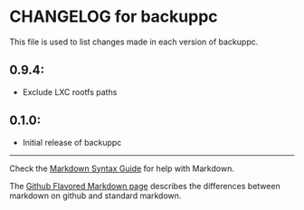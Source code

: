 # CHANGELOG for backuppc

This file is used to list changes made in each version of backuppc.

## 0.9.4:

* Exclude LXC rootfs paths

## 0.1.0:

* Initial release of backuppc

- - -
Check the [Markdown Syntax Guide](http://daringfireball.net/projects/markdown/syntax) for help with Markdown.

The [Github Flavored Markdown page](http://github.github.com/github-flavored-markdown/) describes the differences between markdown on github and standard markdown.

